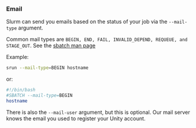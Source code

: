 ### Email ###

Slurm can send you emails based on the status of your job via the <red>`--mail-type`</red> argument.

Common mail types are `BEGIN, END, FAIL, INVALID_DEPEND, REQUEUE, and STAGE_OUT`. See the [sbatch man page](https://slurm.schedmd.com/sbatch.html#OPT_mail-type)

Example:
```sh
srun --mail-type=BEGIN hostname
```
or:
```sh
#!/bin/bash
#SBATCH --mail-type=BEGIN
hostname
```

There is also the <red>`--mail-user`</red> argument, but this is optional. Our mail server knows the email you used to register your Unity account.
